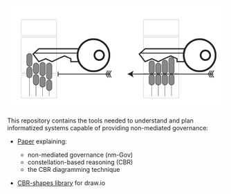 ![Key-Lock paradigm of the CBR mechanism](figures/Fig%2009.1%20(key-lock).png)

This repository contains the tools needed to understand and plan informatized systems capable of providing non-mediated governance:

* [Paper](scgov%20-%20ch09%20-%20nmGov,%20CBR.pdf) explaining:
  * non-mediated governance (nm-Gov)
  * constellation-based reasoning (CBR)
  * the CBR diagramming technique

* [CBR-shapes library](CBR%20Elements.xml) for draw.io
